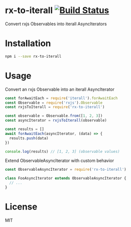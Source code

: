# rx-to-iterall [![Build Status](https://travis-ci.org/tjmehta/rx-to-iterall.svg?branch=master)](https://travis-ci.org/tjmehta/rx-to-iterall)
Convert rxjs Observables into iterall AsyncIterators

# Installation

```bash
npm i --save rx-to-iterall
```

# Usage
Convert an rxjs Observable into an iterall AsyncIterator
```js
const forAwaitEach = require('iterall').forAwaitEach
const Observable = require('rxjs').Observable
const rxjsToIterall = require('rx-to-iterall')

const observable = Observable.from([1, 2, 3])
const asyncIterator = rxjsToIterall(observable)

const results = []
await forAwaitEach(asyncIterator, (data) => {
  results.push(data)
})

console.log(results) // [1, 2, 3] (observable values)
```

Extend ObservableAsyncIterator with custom behavior
```js
const ObservableAsyncIterator = require('rx-to-iterall')

class FooAsyncIterator extends ObservableAsyncIterator {
  // ...
}
```

# License

MIT
